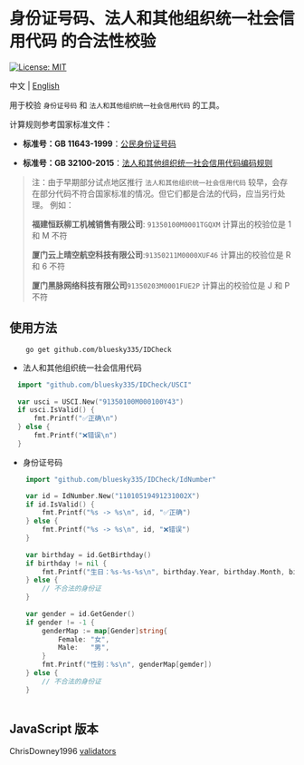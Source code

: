 # 身份证号码、法人和其他组织统一社会信用代码 的合法性校验

[![License: MIT](https://img.shields.io/badge/License-MIT-blue.svg)](https://opensource.org/licenses/MIT)

 中文 | [English](README-en.md)

用于校验 `身份证号码` 和 `法人和其他组织统一社会信用代码` 的工具。

计算规则参考国家标准文件：

- **标准号：GB 11643-1999**：[公民身份证号码](http://openstd.samr.gov.cn/bzgk/gb/newGbInfo?hcno=080D6FBF2BB468F9007657F26D60013E)

- **标准号：GB 32100-2015**：[法人和其他组织统一社会信用代码编码规则](http://openstd.samr.gov.cn/bzgk/gb/newGbInfo?hcno=24691C25985C1073D3A7C85629378AC0)

> 注：由于早期部分试点地区推行 `法人和其他组织统一社会信用代码` 较早，会存在部分代码不符合国家标准的情况。但它们都是合法的代码，应当另行处理。
> 例如：
>
> **福建恒跃柳工机械销售有限公司**: `91350100M0001TGQXM` 计算出的校验位是 1 和 M 不符
>
> **厦门云上晴空航空科技有限公司**:`91350211M0000XUF46` 计算出的校验位是 R 和 6 不符
>
> **厦门黑脉网络科技有限公司**`91350203M0001FUE2P` 计算出的校验位是 J 和 P 不符

## 使用方法

```shell
    go get github.com/bluesky335/IDCheck
```

- 法人和其他组织统一社会信用代码
  
```go
  import "github.com/bluesky335/IDCheck/USCI"
  
  var usci = USCI.New("91350100M000100Y43")
  if usci.IsValid() {
      fmt.Printf("✅正确\n")
  } else {
      fmt.Printf("❌错误\n")
  }
```

- 身份证号码

``` go
    import "github.com/bluesky335/IDCheck/IdNumber"

    var id = IdNumber.New("11010519491231002X")
    if id.IsValid() {
        fmt.Printf("%s -> %s\n", id, "✅正确")
    } else {
        fmt.Printf("%s -> %s\n", id, "❌错误")
    }
    
    var birthday = id.GetBirthday()
	if birthday != nil {
	    fmt.Printf("生日：%s-%s-%s\n", birthday.Year, birthday.Month, birthday.Day)
	} else {
		// 不合法的身份证	
	}
	
	var gender = id.GetGender()
	if gender != -1 {
	    genderMap := map[Gender]string{
			Female: "女",
			Male:   "男",
		}
	    fmt.Printf("性别：%s\n", genderMap[gemder])
	} else {
	    // 不合法的身份证
	}
     
```

## JavaScript 版本

ChrisDowney1996  [validators](https://github.com/ChrisDowney1996/validators)